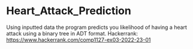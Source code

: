 # Heart_Attack_Prediction
Using inputted data the program predicts you likelihood of having a heart attack using a binary tree in ADT format.
Hackerrank: https://www.hackerrank.com/comp1127-ex03-2022-23-01
